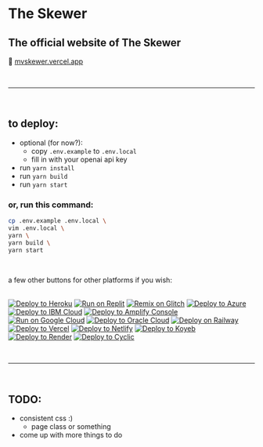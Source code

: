 # The Skewer
## The official website of The Skewer
🔗 [mvskewer.vercel.app](https://mvskewer.vercel.app)

<br>
<hr>
<br>

## to deploy:
- optional (for now?): 
  - copy `.env.example` to `.env.local`
  - fill in with your openai api key
- run `yarn install`
- run `yarn build`
- run `yarn start`

### or, run this command:
```bash
cp .env.example .env.local \
vim .env.local \
yarn \
yarn build \
yarn start
```

<br>

a few other buttons for other platforms if you wish:
<br>
<br>

[![Deploy to Heroku](https://binbashbanana.github.io/deploy-buttons/buttons/remade/heroku.svg)](https://heroku.com/deploy/?template=https://github.com/moundsviewskewer/mvskewer.vercel.app)
[![Run on Replit](https://binbashbanana.github.io/deploy-buttons/buttons/remade/replit.svg)](https://replit.com/github/moundsviewskewer/mvskewer.vercel.app)
[![Remix on Glitch](https://binbashbanana.github.io/deploy-buttons/buttons/remade/glitch.svg)](https://glitch.com/edit/#!/import/github/moundsviewskewer/mvskewer.vercel.app)
[![Deploy to Azure](https://binbashbanana.github.io/deploy-buttons/buttons/remade/azure.svg)](https://portal.azure.com/#create/Microsoft.Template/uri/https%3A%2F%2Fraw.githubusercontent.com%2FAzure%2Fazure-quickstart-templates%2Fmaster%2Fquickstarts%2Fmicrosoft.web%2Fwebapp-linux-node%2Fazuredeploy.json)
[![Deploy to IBM Cloud](https://binbashbanana.github.io/deploy-buttons/buttons/remade/ibmcloud.svg)](https://cloud.ibm.com/devops/setup/deploy?repository=https://github.com/moundsviewskewer/mvskewer.vercel.app)
[![Deploy to Amplify Console](https://binbashbanana.github.io/deploy-buttons/buttons/remade/amplifyconsole.svg)](https://console.aws.amazon.com/amplify/home#/deploy?repo=https://github.com/moundsviewskewer/mvskewer.vercel.app)
[![Run on Google Cloud](https://binbashbanana.github.io/deploy-buttons/buttons/remade/googlecloud.svg)](https://deploy.cloud.run/?git_repo=https://github.com/moundsviewskewer/mvskewer.vercel.app)
[![Deploy to Oracle Cloud](https://binbashbanana.github.io/deploy-buttons/buttons/remade/oraclecloud.svg)](https://cloud.oracle.com/resourcemanager/stacks/create?zipUrl=https://github.com/moundsviewskewer/mvskewer.vercel.app/archive/refs/heads/main.zip)
[![Deploy on Railway](https://binbashbanana.github.io/deploy-buttons/buttons/remade/railway.svg)](https://railway.app/new/template?template=https://github.com/moundsviewskewer/mvskewer.vercel.app)
[![Deploy to Vercel](https://binbashbanana.github.io/deploy-buttons/buttons/remade/vercel.svg)](https://vercel.com/new/clone?repository-url=https://github.com/moundsviewskewer/mvskewer.vercel.app)
[![Deploy to Netlify](https://binbashbanana.github.io/deploy-buttons/buttons/remade/netlify.svg)](https://app.netlify.com/start/deploy?repository=https://github.com/moundsviewskewer/mvskewer.vercel.app)
[![Deploy to Koyeb](https://binbashbanana.github.io/deploy-buttons/buttons/remade/koyeb.svg)](https://app.koyeb.com/deploy?type=git&repository=github.com/moundsviewskewer/mvskewer.vercel.app&branch=main&name=deploy-buttons)
[![Deploy to Render](https://binbashbanana.github.io/deploy-buttons/buttons/remade/render.svg)](https://render.com/deploy?repo=https://github.com/moundsviewskewer/mvskewer.vercel.app)
[![Deploy to Cyclic](https://binbashbanana.github.io/deploy-buttons/buttons/remade/cyclic.svg)](https://app.cyclic.sh/api/app/deploy/moundsviewskewer/mvskewer.vercel.app)

<br>
<hr>
<br>

## TODO:
- consistent css :)
  - page class or something
- come up with more things to do